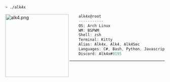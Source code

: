 ```zsh
> ./alk4x
```

<img align="left" src="https://cdn.discordapp.com/avatars/831986343193739314/0b6f817f9f4be8b5b4134df8d2e38168.png?size=130" alt="alk4.png" width="200"/>

```csharp
    alk4x@root
    -----------
    OS: Arch Linux
    WM: BSPWM
    Shell: zsh
    Terminal: Kitty
    Alias: Alk4x, Alk4, Alk4Sec
    Languages: C#, Bash, Python, Javascript
    Discord: Alk4x#0195
```
---
